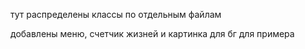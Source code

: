 тут распределены классы по отдельным файлам

добавлены меню, счетчик жизней и картинка для бг для примера
